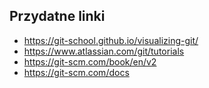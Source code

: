 ## Przydatne linki
* https://git-school.github.io/visualizing-git/
* https://www.atlassian.com/git/tutorials
* https://git-scm.com/book/en/v2
* https://git-scm.com/docs

